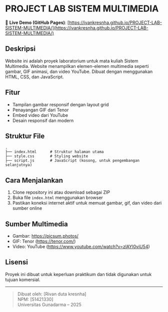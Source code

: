 
# PROJECT LAB SISTEM MULTIMEDIA

📌 **Live Demo (GitHub Pages)**: [https://ivankresnha.github.io/PROJECT-LAB-SISTEM-MULTIMEDIA/](https://ivankresnha.github.io/PROJECT-LAB-SISTEM-MULTIMEDIA/)

## Deskripsi
Website ini adalah proyek laboratorium untuk mata kuliah Sistem Multimedia. Website menampilkan elemen-elemen multimedia seperti gambar, GIF animasi, dan video YouTube. Dibuat dengan menggunakan HTML, CSS, dan JavaScript.

## Fitur
- Tampilan gambar responsif dengan layout grid
- Penayangan GIF dari Tenor
- Embed video dari YouTube
- Desain responsif dan modern

## Struktur File
```
.
├── index.html      # Struktur halaman utama
├── style.css       # Styling website
├── script.js       # JavaScript (kosong, untuk pengembangan selanjutnya)
```

## Cara Menjalankan
1. Clone repository ini atau download sebagai ZIP
2. Buka file `index.html` menggunakan browser
3. Pastikan koneksi internet aktif untuk memuat gambar, gif, dan video dari sumber online

## Sumber Multimedia
- Gambar: https://picsum.photos/
- GIF: Tenor (https://tenor.com/)
- Video: YouTube (https://www.youtube.com/watch?v=zlAYI0viU54)

## Lisensi
Proyek ini dibuat untuk keperluan praktikum dan tidak digunakan untuk tujuan komersial.

---

> Dibuat oleh: [Rivan duta kresnha]  
> NPM: [51421330]  
> Universitas Gunadarma – 2025

